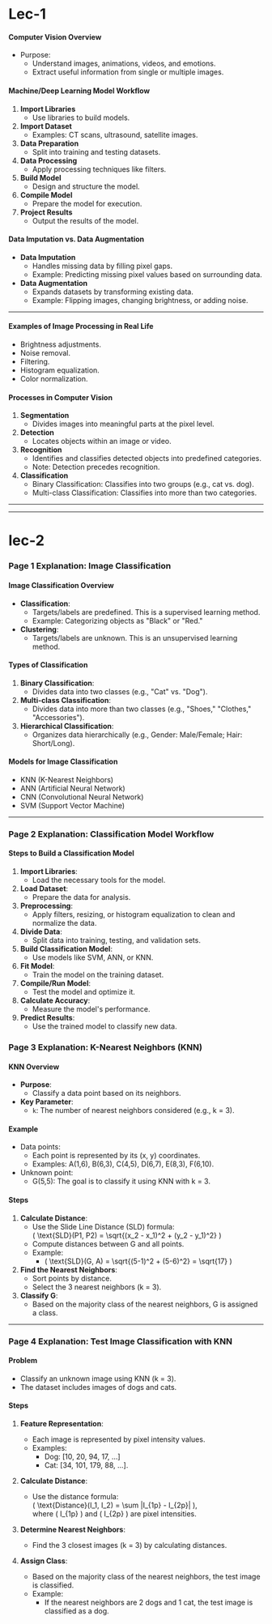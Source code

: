 # Lec-1


#### **Computer Vision Overview**
- Purpose:
  - Understand images, animations, videos, and emotions.
  - Extract useful information from single or multiple images.

#### **Machine/Deep Learning Model Workflow**
1. **Import Libraries**
   - Use libraries to build models.
2. **Import Dataset**
   - Examples: CT scans, ultrasound, satellite images.
3. **Data Preparation**
   - Split into training and testing datasets.
4. **Data Processing**
   - Apply processing techniques like filters.
5. **Build Model**
   - Design and structure the model.
6. **Compile Model**
   - Prepare the model for execution.
7. **Project Results**
   - Output the results of the model.

#### **Data Imputation vs. Data Augmentation**
- **Data Imputation**
  - Handles missing data by filling pixel gaps.
  - Example: Predicting missing pixel values based on surrounding data.
- **Data Augmentation**
  - Expands datasets by transforming existing data.
  - Example: Flipping images, changing brightness, or adding noise.

---


#### **Examples of Image Processing in Real Life**
- Brightness adjustments.
- Noise removal.
- Filtering.
- Histogram equalization.
- Color normalization.

#### **Processes in Computer Vision**
1. **Segmentation**
   - Divides images into meaningful parts at the pixel level.
2. **Detection**
   - Locates objects within an image or video.
3. **Recognition**
   - Identifies and classifies detected objects into predefined categories.
   - Note: Detection precedes recognition.
4. **Classification**
   - Binary Classification: Classifies into two groups (e.g., cat vs. dog).
   - Multi-class Classification: Classifies into more than two categories.
------
-----
# lec-2

### Page 1 Explanation: Image Classification

#### **Image Classification Overview**
- **Classification**:
  - Targets/labels are predefined. This is a supervised learning method.
  - Example: Categorizing objects as "Black" or "Red."
- **Clustering**:
  - Targets/labels are unknown. This is an unsupervised learning method.

#### **Types of Classification**
1. **Binary Classification**:
   - Divides data into two classes (e.g., "Cat" vs. "Dog").
2. **Multi-class Classification**:
   - Divides data into more than two classes (e.g., "Shoes," "Clothes," "Accessories").
3. **Hierarchical Classification**:
   - Organizes data hierarchically (e.g., Gender: Male/Female; Hair: Short/Long).

#### **Models for Image Classification**
- KNN (K-Nearest Neighbors)
- ANN (Artificial Neural Network)
- CNN (Convolutional Neural Network)
- SVM (Support Vector Machine)

---

### Page 2 Explanation: Classification Model Workflow

#### **Steps to Build a Classification Model**
1. **Import Libraries**:
   - Load the necessary tools for the model.
2. **Load Dataset**:
   - Prepare the data for analysis.
3. **Preprocessing**:
   - Apply filters, resizing, or histogram equalization to clean and normalize the data.
4. **Divide Data**:
   - Split data into training, testing, and validation sets.
5. **Build Classification Model**:
   - Use models like SVM, ANN, or KNN.
6. **Fit Model**:
   - Train the model on the training dataset.
7. **Compile/Run Model**:
   - Test the model and optimize it.
8. **Calculate Accuracy**:
   - Measure the model's performance.
9. **Predict Results**:
   - Use the trained model to classify new data.

### Page 3 Explanation: K-Nearest Neighbors (KNN)

#### **KNN Overview**
- **Purpose**:
  - Classify a data point based on its neighbors.
- **Key Parameter**:
  - `k`: The number of nearest neighbors considered (e.g., k = 3).

#### **Example**
- Data points:
  - Each point is represented by its (x, y) coordinates.
  - Examples: A(1,6), B(6,3), C(4,5), D(6,7), E(8,3), F(6,10).
- Unknown point:
  - G(5,5): The goal is to classify it using KNN with k = 3.

#### **Steps**
1. **Calculate Distance**:
   - Use the Slide Line Distance (SLD) formula:  
     \( \text{SLD}(P1, P2) = \sqrt{(x_2 - x_1)^2 + (y_2 - y_1)^2} \)
   - Compute distances between G and all points.
   - Example:
     - \( \text{SLD}(G, A) = \sqrt{(5-1)^2 + (5-6)^2} = \sqrt{17} \)
2. **Find the Nearest Neighbors**:
   - Sort points by distance.
   - Select the 3 nearest neighbors (k = 3).
3. **Classify G**:
   - Based on the majority class of the nearest neighbors, G is assigned a class.

---

### Page 4 Explanation: Test Image Classification with KNN

#### **Problem**
- Classify an unknown image using KNN (k = 3).
- The dataset includes images of dogs and cats.

#### **Steps**
1. **Feature Representation**:
   - Each image is represented by pixel intensity values.
   - Examples:
     - Dog: [10, 20, 94, 17, ...]
     - Cat: [34, 101, 179, 88, ...].

2. **Calculate Distance**:
   - Use the distance formula:  
     \( \text{Distance}(I_1, I_2) = \sum |I_{1p} - I_{2p}| \),  
     where \( I_{1p} \) and \( I_{2p} \) are pixel intensities.

3. **Determine Nearest Neighbors**:
   - Find the 3 closest images (k = 3) by calculating distances.

4. **Assign Class**:
   - Based on the majority class of the nearest neighbors, the test image is classified.
   - Example:
     - If the nearest neighbors are 2 dogs and 1 cat, the test image is classified as a dog.

